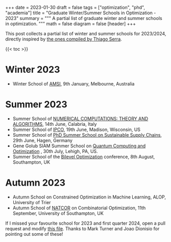 +++
date = 2023-01-30
draft = false
tags = ["optimization", "phd", "academia"]
title = "Graduate Winter/Summer Schools in Optimization - 2023"
summary = """
A partial list of graduate winter and summer schools in optimization.
"""
math = false
diagram = false
[header]
+++

This post collects a partial list of winter and summer schools for 2023/2024, directly inspired by
[the ones compiled by Thiago Serra](https://thiagoserra.com/2020/01/19/summer-2020-schools-on-algorithms-data-science-machine-learning-networks-optimization-transportation-and-other-relevant-topics-in-operations-research/).

{{< toc >}}

# Winter 2023

- Winter School of [AMSI](https://ss.amsi.org.au/), 9th January, Melbourne, Australia

# Summer 2023

- Summer School of [NUMERICAL COMPUTATIONS: THEORY AND ALGORITHMS](https://www.numta.org/), 14th June, Calabria, Italy
- Summer School of [IPCO](https://optimization.discovery.wisc.edu/ipco-2023-madison/), 19th June, Madison, Wisconsin, US
- Summer School of [PhD Summer School on Sustainable Supply Chains](https://www.fernuni-hagen.de/produktion-logistik/forschung/veranstaltungen/PhD_Summer_School.shtml), 29th June, Hagen, Germany
- Gene Golub SIAM Summer School on [Quantum Computing and Optimization](https://wordpress.lehigh.edu/siamquantum) , 30th July, Lehigh, PA, US.
- Summer School of the [Bilevel Optimization](https://www.bilevelconference2023.org/summer-school) conference, 8th August, Southampton, UK

# Autumn 2023

- Autumn School on Constrained Optimization in Machine Learning, ALOP, University of Trier
- Autumn School of [NATCOR](https://www.natcor.ac.uk/courses/) on Combinatorial Optimization, 11th September, University of Southampton, UK 

If I missed your favourite school for 2023 and first quarter 2024, open a pull request and modify [this file](https://github.com/matbesancon/hugo-site/blob/master/content/post/2023-01-schools23.markdown).
Thanks to Mark Turner and Joao Dionisio for pointing out some of these!
